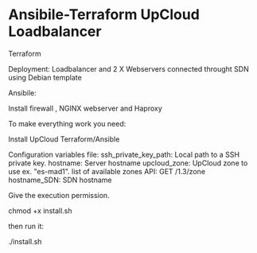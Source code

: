 # Ansibile-Terraform UpCloud Loadbalancer

Terraform 

Deployment: Loadbalancer and 2 X Webservers connected throught SDN using Debian template


Ansibile:

Install firewall , NGINX webserver and Haproxy  


To make everything work you need:

Install UpCloud Terraform/Ansible 

Configuration variables file:
ssh_private_key_path: 	Local path to a SSH private key.
hostname: 	Server hostname
upcloud_zone: 	UpCloud zone to use ex. "es-mad1".  list of available zones API: GET  /1.3/zone  
hostname_SDN: SDN hostname

Give the execution permission.

chmod +x install.sh

then run it:

./install.sh

 
 
